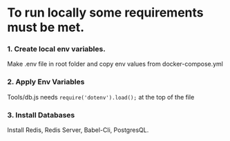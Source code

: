 # To run locally some requirements must be met.

### 1. Create local env variables.

Make .env file in root folder and copy env values from docker-compose.yml

### 2. Apply Env Variables

Tools/db.js needs `require('dotenv').load();` at the top of the file

### 3. Install Databases

Install Redis, Redis Server, Babel-Cli, PostgresQL.